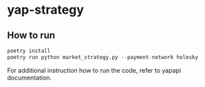 # yap-strategy


## How to run

```python
poetry install
poetry run python market_strategy.py --payment-network holesky
```

For additional instruction how to run the code,
refer to yapapi documentation.

